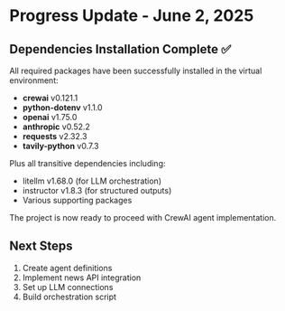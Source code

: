 # Progress Update - June 2, 2025

## Dependencies Installation Complete ✅

All required packages have been successfully installed in the virtual environment:

- **crewai** v0.121.1
- **python-dotenv** v1.1.0
- **openai** v1.75.0
- **anthropic** v0.52.2
- **requests** v2.32.3
- **tavily-python** v0.7.3

Plus all transitive dependencies including:
- litellm v1.68.0 (for LLM orchestration)
- instructor v1.8.3 (for structured outputs)
- Various supporting packages

The project is now ready to proceed with CrewAI agent implementation.

## Next Steps
1. Create agent definitions
2. Implement news API integration
3. Set up LLM connections
4. Build orchestration script
